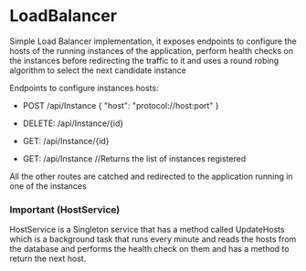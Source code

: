 # LoadBalancer

Simple Load Balancer implementation, it exposes endpoints to configure the hosts of the running instances of the application, perform health checks on the instances before redirecting the traffic to it and uses a round robing algorithm to select the next candidate instance

Endpoints to configure instances hosts:

- POST /api/Instance
{
  "host": "protocol://host:port" 
}

- DELETE: /api/Instance/{id}
- GET: /api/Instance/{id}
- GET: /api/Instance //Returns the list of instances registered

All the other routes are catched and redirected to the application running in one of the instances

### Important (HostService)

HostService is a Singleton service that has a method called UpdateHosts which is a background task that runs every minute and reads the hosts from the database and performs the health check on them and has a method to return the next host.
